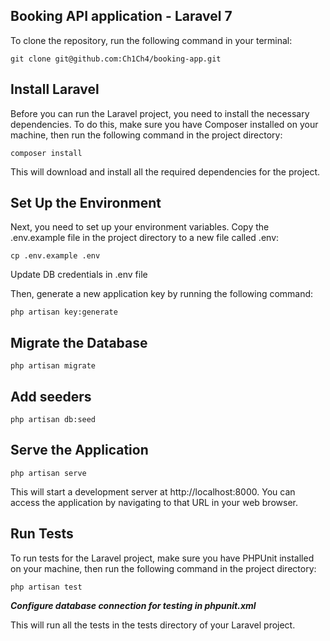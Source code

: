 ## Booking API application - Laravel 7

To clone the repository, run the following command in your terminal:

`git clone git@github.com:Ch1Ch4/booking-app.git`

## Install Laravel
Before you can run the Laravel project, you need to install the necessary dependencies. To do this, make sure you have Composer installed on your machine, then run the following command in the project directory:

`composer install`

This will download and install all the required dependencies for the project.

## Set Up the Environment
Next, you need to set up your environment variables. Copy the .env.example file in the project directory to a new file called .env:

`cp .env.example .env`

Update DB credentials in .env file

Then, generate a new application key by running the following command:

`php artisan key:generate`

## Migrate the Database

`php artisan migrate`

## Add seeders

`php artisan db:seed`

## Serve the Application

`php artisan serve`

This will start a development server at http://localhost:8000. You can access the application by navigating to that URL in your web browser.

## Run Tests
To run tests for the Laravel project, make sure you have PHPUnit installed on your machine, then run the following command in the project directory:

`php artisan test`

**_Configure database connection for testing in phpunit.xml_** 

This will run all the tests in the tests directory of your Laravel project.


